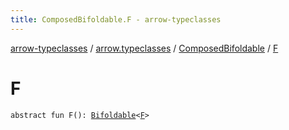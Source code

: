 ```yaml
---
title: ComposedBifoldable.F - arrow-typeclasses
---
```


[arrow-typeclasses](../../index.html) / [arrow.typeclasses](../index.html) / [ComposedBifoldable](index.html) / [F](./-f.html)

# F

`abstract fun F(): `[`Bifoldable`](../-bifoldable/index.html)`<`[`F`](index.html#F)`>`